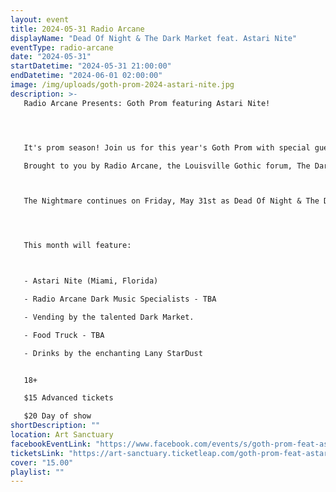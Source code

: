 ```yaml
---
layout: event
title: 2024-05-31 Radio Arcane
displayName: "Dead Of Night & The Dark Market feat. Astari Nite"
eventType: radio-arcane
date: "2024-05-31"
startDatetime: "2024-05-31 21:00:00"
endDatetime: "2024-06-01 02:00:00"
image: /img/uploads/goth-prom-2024-astari-nite.jpg
description: >-
   Radio Arcane Presents: Goth Prom featuring Astari Nite!




   It's prom season! Join us for this year's Goth Prom with special guest Astari Nite!

   Brought to you by Radio Arcane, the Louisville Gothic forum, The Dark Market and Art Sanctuary. 



   The Nightmare continues on Friday, May 31st as Dead Of Night & The Dark Market keep up the monthly grind of dark eclectic music. Come out and help keep the dancefloor barely alive as we celebrate the glum drudgery of our dreadful existence.




   This month will feature:



   - Astari Nite (Miami, Florida)

   - Radio Arcane Dark Music Specialists - TBA

   - Vending by the talented Dark Market.

   - Food Truck - TBA

   - Drinks by the enchanting Lany StarDust


   18+

   $15 Advanced tickets

   $20 Day of show
shortDescription: ""
location: Art Sanctuary
facebookEventLink: "https://www.facebook.com/events/s/goth-prom-feat-astari-nite/943254710706204"
ticketsLink: "https://art-sanctuary.ticketleap.com/goth-prom-feat-astari-nite"
cover: "15.00"
playlist: ""
---
```

